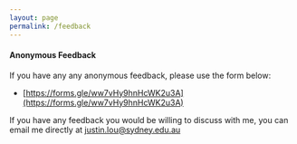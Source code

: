 ```yaml
---
layout: page
permalink: /feedback
---
```


#### Anonymous Feedback

If you have any any anonymous feedback, please use the form below:
- [https://forms.gle/ww7vHy9hnHcWK2u3A](https://forms.gle/ww7vHy9hnHcWK2u3A)

If you have any feedback you would be willing to discuss with me, you can email me directly at <a href = "mailto: justin.lou@sydney.edu.au">justin.lou@sydney.edu.au</a>